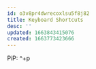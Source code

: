 ```yaml
---
id: o3v8pr4dwrecoxlsu5f8j82
title: Keyboard Shortcuts
desc: ''
updated: 1663843415076
created: 1663773423666
---
```


PiP: ^+p